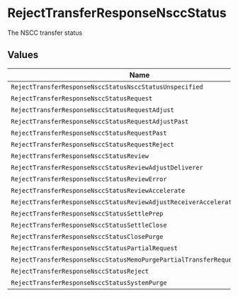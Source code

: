# RejectTransferResponseNsccStatus

The NSCC transfer status


## Values

| Name                                                                      | Value                                                                     |
| ------------------------------------------------------------------------- | ------------------------------------------------------------------------- |
| `RejectTransferResponseNsccStatusNsccStatusUnspecified`                   | NSCC_STATUS_UNSPECIFIED                                                   |
| `RejectTransferResponseNsccStatusRequest`                                 | REQUEST                                                                   |
| `RejectTransferResponseNsccStatusRequestAdjust`                           | REQUEST_ADJUST                                                            |
| `RejectTransferResponseNsccStatusRequestAdjustPast`                       | REQUEST_ADJUST_PAST                                                       |
| `RejectTransferResponseNsccStatusRequestPast`                             | REQUEST_PAST                                                              |
| `RejectTransferResponseNsccStatusRequestReject`                           | REQUEST_REJECT                                                            |
| `RejectTransferResponseNsccStatusReview`                                  | REVIEW                                                                    |
| `RejectTransferResponseNsccStatusReviewAdjustDeliverer`                   | REVIEW_ADJUST_DELIVERER                                                   |
| `RejectTransferResponseNsccStatusReviewError`                             | REVIEW_ERROR                                                              |
| `RejectTransferResponseNsccStatusReviewAccelerate`                        | REVIEW_ACCELERATE                                                         |
| `RejectTransferResponseNsccStatusReviewAdjustReceiverAccelerate`          | REVIEW_ADJUST_RECEIVER_ACCELERATE                                         |
| `RejectTransferResponseNsccStatusSettlePrep`                              | SETTLE_PREP                                                               |
| `RejectTransferResponseNsccStatusSettleClose`                             | SETTLE_CLOSE                                                              |
| `RejectTransferResponseNsccStatusClosePurge`                              | CLOSE_PURGE                                                               |
| `RejectTransferResponseNsccStatusPartialRequest`                          | PARTIAL_REQUEST                                                           |
| `RejectTransferResponseNsccStatusMemoPurgePartialTransferRequestReceiver` | MEMO_PURGE_PARTIAL_TRANSFER_REQUEST_RECEIVER                              |
| `RejectTransferResponseNsccStatusReject`                                  | REJECT                                                                    |
| `RejectTransferResponseNsccStatusSystemPurge`                             | SYSTEM_PURGE                                                              |